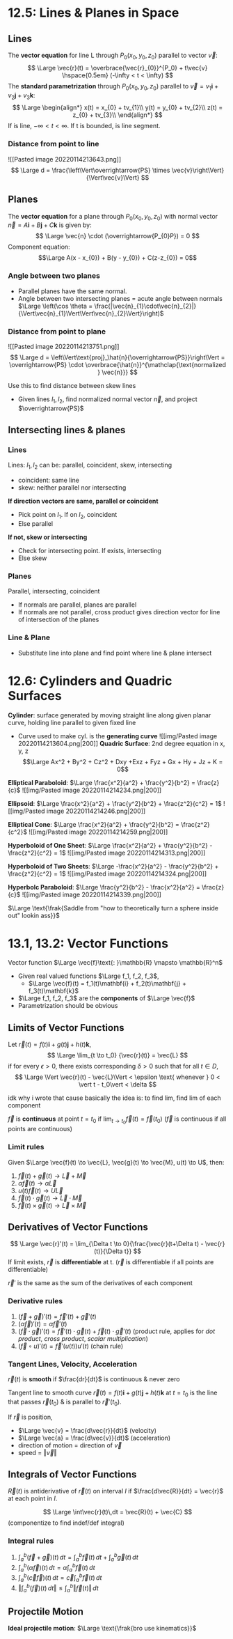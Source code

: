 # 12.5: Lines & Planes in Space
## Lines
The **vector equation** for line L through $P_0(x_0, y_0, z_0)$ parallel to vector $\vec{v}$:
$$
\Large \vec{r}(t) = \overbrace{\vec{r}_{0}}^{P_0} + t\vec{v} \hspace{0.5em} (-\infty < t < \infty)
$$
The **standard parametrization** through $P_0(x_{0},y_{0},z_{0})$ parallel to $\vec{v} = v_{1}\mathbf{i} + v_2\mathbf{j} + v_3\mathbf{k}$:
$$
\Large
\begin{align*}
x(t) = x_{0} + tv_{1}\\
y(t) = y_{0} + tv_{2}\\
z(t) = z_{0} + tv_{3}\\
\end{align*}
$$
If is line, $-\infty < t < \infty$. If t is bounded, is line segment.

### Distance from point to line
![[Pasted image 20220114213643.png]]
$$
\Large
d = \frac{\left\Vert\overrightarrow{PS} \times \vec{v}\right\Vert}{\Vert\vec{v}\Vert}
$$

## Planes
The **vector equation** for a plane through $P_{0}(x_{0}, y_{0}, z_{0})$ with normal vector $\vec{n} = A\mathbf{i} + B\mathbf{j} + C\mathbf{k}$ is given by:
$$
\Large
\vec{n} \cdot (\overrightarrow{P_{0}P}) = 0
$$
Component equation: 
$$\Large A(x - x_{0}) + B(y - y_{0}) + C(z-z_{0}) = 0$$
### Angle between two planes
* Parallel planes have the same normal.
* Angle between two intersecting planes = acute angle between normals $\Large \left(\cos \theta =  \frac{|\vec{n}_{1}\cdot\vec{n}_{2}|}{\Vert\vec{n}_{1}\Vert\Vert\vec{n}_{2}\Vert}\right)$

### Distance from point to plane
![[Pasted image 20220114213751.png]]
$$
\Large
d = \left\Vert\text{proj}_\hat{n}{\overrightarrow{PS}}\right\Vert = \overrightarrow{PS} \cdot \overbrace{\hat{n}}^{\mathclap{\text{normalized } \vec{n}}}
$$

Use this to find distance between skew lines
* Given lines $l_1, l_2$, find normalized normal vector $\vec{n}$, and project $\overrightarrow{PS}$
## Intersecting lines & planes

### Lines
Lines: $l_{1}, l_{2}$ can be: parallel, coincident, skew, intersecting
* coincident: same line
* skew: neither parallel nor intersecting

**If direction vectors are same, parallel or coincident**
* Pick point on $l_1$. If on $l_2$, coincident
* Else parallel

**If not, skew or intersecting**
* Check for intersecting point. If exists, intersecting
* Else skew


### Planes
Parallel, intersecting, coincident

* If normals are parallel, planes are parallel
* If normals are not parallel, cross product gives direction vector for line of intersection of the planes

### Line & Plane
* Substitute line into plane and find point where line & plane intersect

# 12.6: Cylinders and Quadric Surfaces
**Cylinder**: surface generated by moving straight line along given planar curve, holding line parallel to given fixed line
* Curve used to make cyl. is the **generating curve**
![[img/Pasted image 20220114213604.png|200]]
**Quadric Surface**: 2nd degree equation in x, y, z
$$\Large Ax^2 + By^2 + Cz^2 + Dxy +Exz + Fyz + Gx + Hy + Jz + K = 0$$

**Elliptical Paraboloid**: $\Large \frac{x^2}{a^2} + \frac{y^2}{b^2} = \frac{z}{c}$
![[img/Pasted image 20220114214234.png|200]]

**Ellipsoid**: $\Large \frac{x^2}{a^2} + \frac{y^2}{b^2} + \frac{z^2}{c^2} = 1$
![[img/Pasted image 20220114214246.png|200]]

**Elliptical Cone**: $\Large \frac{x^2}{a^2} + \frac{y^2}{b^2} = \frac{z^2}{c^2}$
![[img/Pasted image 20220114214259.png|200]]

**Hyperboloid of One Sheet**: $\Large \frac{x^2}{a^2} + \frac{y^2}{b^2} - \frac{z^2}{c^2} = 1$
![[img/Pasted image 20220114214313.png|200]]

**Hyperboloid of Two Sheets**: $\Large -\frac{x^2}{a^2} - \frac{y^2}{b^2} + \frac{z^2}{c^2} = 1$
![[img/Pasted image 20220114214324.png|200]]

**Hyperbolc Paraboloid**: $\Large \frac{y^2}{b^2} - \frac{x^2}{a^2} = \frac{z}{c}$
![[img/Pasted image 20220114214339.png|200]]

$\Large \text{\frak{Saddle from "how to theoretically turn a sphere inside out" lookin ass}}$

# 13.1, 13.2: Vector Functions
Vector function $\Large \vec{f}\text{: }\mathbb{R} \mapsto \mathbb{R}^n$
- Given real valued functions $\Large f_1, f_2, f_3$,
	- $\Large \vec{f}(t) = f_1(t)\mathbf{i} + f_2(t)\mathbf{j} + f_3(t)\mathbf{k}$
- $\Large f_1, f_2, f_3$ are the **components** of $\Large \vec{f}$
- Parametrization should be obvious

## Limits of Vector Functions
Let $\vec{r}(t) = f(t)\mathbf{i} + g(t)\mathbf{j} + h(t)\mathbf{k}$,
$$
\Large
\lim_{t \to t_0} {\vec{r}(t)} = \vec{L}
$$
if for every $\epsilon > 0$, there exists corresponding $\delta > 0$ such that for all $t \in D$,
$$
\Large
\Vert \vec{r}(t) - \vec{L}\Vert < \epsilon \text{ whenever } 0 < \vert t - t_0\vert < \delta
$$

idk why i wrote that cause basically the idea is: to find lim, find lim of each component

$\vec{f}$ is **continuous** at point $t = t_0$ if $\displaystyle \lim_{t \to t_0} {\vec{f}(t)} = \vec{f}(t_0)$ 
($\vec{f}$ is continuous if all points are continuous)

### Limit rules
Given $\Large \vec{f}(t) \to \vec{L}, \vec{g}(t) \to \vec{M}, u(t) \to U$, then:

1. $\vec{f}(t) + \vec{g}(t) \to \vec{L} + \vec{M}$
2. $\alpha\vec{f}(t) \to \alpha\vec{L}$
3. $u(t)\vec{f}(t) \to U\vec{L}$
4. $\vec{f}(t) \cdot \vec{g}(t) \to \vec{L} \cdot \vec{M}$
5. $\vec{f}(t) \times \vec{g}(t) \to \vec{L} \times \vec{M}$

## Derivatives of Vector Functions
$$
\Large
\vec{r}'(t) = \lim_{\Delta t \to 0}{\frac{\vec{r}(t+\Delta t) - \vec{r}(t)}{\Delta t}}
$$
If limit exists, $\vec{r}$ is **differentiable** at t. 
($\vec{r}$ is differentiable if all points are differentiable)

$\vec{r}'$ is the same as the sum of the derivatives of each component

### Derivative rules
1. $(\vec{f} + \vec{g})'(t) = \vec{f}'(t) + \vec{g}'(t)$
2. $(\alpha\vec{f})'(t) = \alpha\vec{f}'(t)$
3. $(\vec{f} \cdot \vec{g})'(t) = \vec{f}'(t)\cdot\vec{g}(t) + \vec{f}(t)\cdot\vec{g}'(t)$ (product rule, applies for *dot product*, *cross product*, *scalar multiplication*)
4. $(\vec{f} \circ u)'(t) = \vec{f}'(u(t))u'(t)$ (chain rule)

### Tangent Lines, Velocity, Acceleration
$\vec{r}(t)$ is **smooth** if $\frac{dr}{dt}$ is continuous & never zero

Tangent line to smooth curve $\vec{r}(t) = f(t)\mathbf{i} + g(t)\mathbf{j} + h(t)\mathbf{k} \text{ at } t = t_0$
is the line that passes $\vec{r}(t_0)$ & is parallel to $\vec{r}'(t_0)$.

If $\vec{r}$ is position,
* $\Large \vec{v} = \frac{d\vec{r}}{dt}$ (velocity)
* $\Large \vec{a} = \frac{d\vec{v}}{dt}$ (acceleration)
* direction of motion = direction of $\vec{v}$
* speed = $\Vert\vec{v}\Vert$

## Integrals of Vector Functions
$\vec{R}(t)$ is antiderivative of $\vec{r}(t)$ on interval $I$ if $\frac{d\vec{R}}{dt} = \vec{r}$ at each point in $I$.

$$
\Large
\int\vec{r}(t)\,dt = \vec{R}(t) + \vec{C}
$$
(componentize to find indef/def integral)

### Integral rules
1. $\int^b_a (\vec{f} + \vec{g})(t)\,dt = \int^b_a{\vec{f}(t)}\,dt + \int^b_a{\vec{g}(t)}\,dt$
2. $\int^b_a (\alpha\vec{f})(t)\,dt = \alpha\int^b_a{\vec{f}(t)}\,dt$
3.  $\int^b_a (\vec{c}\vec{f})(t)\,dt = \vec{c}\int^b_a{\vec{f}(t)}\,dt$
4. $\left\Vert\int^b_a (\vec{f})(t)\,dt\right\Vert \leq \int^b_a{\left\Vert\vec{f}(t)\right\Vert}\,dt$

## Projectile Motion
**Ideal projectile motion**: $\Large \text{\frak{bro use kinematics}}$
